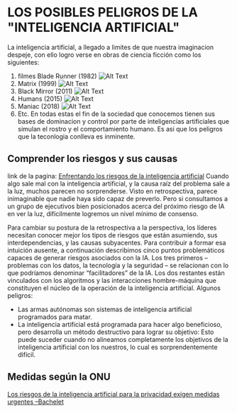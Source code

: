 #  LOS POSIBLES PELIGROS DE LA "INTELIGENCIA ARTIFICIAL"
La inteligencia artificial, a llegado a limites de que nuestra imaginacion despeje, con ello logro verse en obras de ciencia ficción como los siguientes:
 1. filmes Blade Runner (1982) 
 ![Alt Text](https://static.wikia.nocookie.net/cine/images/e/e3/L_41693_0083658_d7712339.jpg/revision/latest?cb=20121006193808)
 2. Matrix (1999)
 ![Alt Text](https://static.wikia.nocookie.net/thebigbangtheory/images/7/7a/Matrix.jpg/revision/latest?cb=20100301173222&path-prefix=es)
 3. Black Mirror (2011)
 ![Alt Text](https://dialnet.unirioja.es/recursos/imagen?entidad=LIBRO&tipo_contenido=74&libro=713924)
 4. Humans (2015)
 ![Alt Text](https://images-na.ssl-images-amazon.com/images/I/51B-BOBtQtL._SX218_BO1,204,203,200_QL40_FMwebp_.jpg)
 5. Maniac (2018)
 ![Alt Text](https://sabanerox.files.wordpress.com/2018/10/maniac-analisis-y-explicacion.png?w=648)
 6. Etc.
En todas estas el fin de la sociedad que conocemos tienen sus bases de dominacion y control por parte de inteligencias artificiales que simulan el rostro y el comportamiento humano. Es asi que los peligros que la teconlogia conlleva es inminente.
## Comprender los riesgos y sus causas
link de la pagina: [Enfrentando los riesgos de la inteligencia artificial](https://www.mckinsey.com/business-functions/mckinsey-analytics/our-insights/confronting-the-risks-of-artificial-intelligence/es-CL)
Cuando algo sale mal con la inteligencia artificial, y la causa raíz del problema sale a la luz, muchos parecen no sorprenderse. Visto en retrospectiva, parece inimaginable que nadie haya sido capaz de preverlo. Pero si consultamos a un grupo de ejecutivos bien posicionados acerca del próximo riesgo de IA en ver la luz, difícilmente logremos un nivel mínimo de consenso.

Para cambiar su postura de la retrospectiva a la perspectiva, los líderes necesitan conocer mejor los tipos de riesgos que están asumiendo, sus interdependencias, y las causas subyacentes. Para contribuir a formar esa intuición ausente, a continuación describimos cinco puntos problemáticos capaces de generar riesgos asociados con la IA. Los tres primeros – problemas con los datos, la tecnología y la seguridad – se relacionan con lo que podríamos denominar “facilitadores” de la IA. Los dos restantes están vinculados con los algoritmos y las interacciones hombre-máquina que constituyen el núcleo de la operación de la inteligencia artificial.
Algunos peligros:
- Las armas autónomas son sistemas de inteligencia artificial programados para matar.
- La inteligencia artificial está programada para hacer algo beneficioso, pero desarrolla un método destructivo para lograr su objetivo: Esto puede suceder cuando no alineamos completamente los objetivos de la inteligencia artificial con los nuestros, lo cual es sorprendentemente difícil.
## Medidas según la ONU 
[Los riesgos de la inteligencia artificial para la privacidad exigen medidas urgentes –Bachelet](https://www.ohchr.org/SP/NewsEvents/Pages/DisplayNews.aspx?NewsID=27469&LangID=S) 